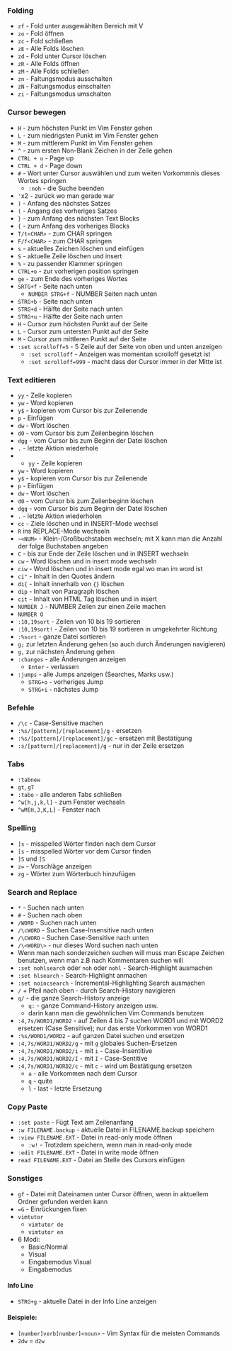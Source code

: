 ### Folding

* `zf` - Fold unter ausgewählten Bereich mit V
* `zo` - Fold öffnen
* `zc` - Fold schließen
* `zE` - Alle Folds löschen
* `zd` - Fold unter Cursor löschen
* `zR` - Alle Folds öffnen
* `zM` - Alle Folds schließen
* `zn` - Faltungsmodus ausschalten
* `zN` - Faltungsmodus einschalten
* `zi` - Faltungsmodus umschalten

### Cursor bewegen

* `H` - zum höchsten Punkt im Vim Fenster gehen
* `L` - zum niedrigsten Punkt im Vim Fenster gehen
* `M` - zum mittlerem Punkt im Vim Fenster gehen
* `^` - zum ersten Non-Blank Zeichen in der Zeile gehen
* `CTRL + u` - Page up
* `CTRL + d` - Page down
* `#` - Wort unter Cursor auswählen und zum weiten Vorkommnis dieses Wortes springen
    * `:noh` - die Suche beenden
* `'`x2 - zurück wo man gerade war
* `)` - Anfang des nächstes Satzes
* `(` - Angang des vorheriges Satzes
* `}` - zum Anfang des nächsten Text Blocks
* `{` - zum Anfang des vorheriges Blocks
* `T/t<CHAR>` - zum CHAR springen
* `F/f<CHAR>` - zum CHAR springen
* `s` - aktuelles Zeichen löschen und einfügen
* `S` - aktuelle Zeile löschen und insert
* `%` - zu passender Klammer springen
* `CTRL+o` - zur vorherigen position springen
* `ge` - zum Ende des vorheriges Wortes
* `SRTG+f` - Seite nach unten
    * `NUMBER STRG+f` - NUMBER Seiten nach unten
* `STRG+b` - Seite nach unten
* `STRG+d` - Hälfte der Seite nach unten
* `STRG+u` - Hälfte der Seite nach unten
* `H` - Cursor zum höchsten Punkt auf der Seite
* `L` - Cursor zum untersten Punkt auf der Seite
* `M` - Cursor zum mittleren Punkt auf der Seite
* `:set scrolloff=5` - 5 Zeile auf der Seite von oben und unten anzeigen
  * `:set scrolloff` - Anzeigen was momentan scrolloff gesetzt ist
  * `:set scrolloff=999` - macht dass der Cursor immer in der Mitte ist
 
### Text editieren

* `yy` - Zeile kopieren
* `yw` - Word kopieren
* `y$` - kopieren vom Cursor bis zur Zeilenende
* `p` - Einfügen
* `dw` - Wort löschen
* `d0` - vom Cursor bis zum Zeilenbeginn löschen
* `dgg` - vom Cursor bis zum Beginn der Datei löschen
* `.` - letzte Aktion wiederhole
* * `yy` - Zeile kopieren
* `yw` - Word kopieren
* `y$` - kopieren vom Cursor bis zur Zeilenende
* `p` - Einfügen
* `dw` - Wort löschen
* `d0` - vom Cursor bis zum Zeilenbeginn löschen
* `dgg` - vom Cursor bis zum Beginn der Datei löschen
* `.` - letzte Aktion wiederholen
* `cc` - Ziele löschen und in INSERT-Mode wechsel
* `R` ins REPLACE-Mode wechseln
* `~<NUM>` - Klein-/Großbuchstaben wechseln; mit X kann man die Anzahl der folge Buchstaben angeben
* `C` - bis zur Ende der Zeile löschen und in INSERT wechseln
* `cw` - Word löschen und in insert mode wechseln
* `ciw` - Word löschen und in insert mode egal wo man im word ist
* `ci"` - Inhalt in den Quotes ändern
* `di{` - Inhalt innerhalb von `{}` löschen
* `dip` - Inhalt von Paragraph löschen
* `cit` - Inhalt von HTML Tag löschen und in insert
* `NUMBER J` - NUMBER Zeilen zur einen Zeile machen
* `NUMBER O`
* `:10,19sort` - Zeilen von 10 bis 19 sortieren
* `:10,19sort!` - Zeilen von 10 bis 19 sortieren in umgekehrter Richtung
* `:%sort` - ganze Datei sortieren
* `g;` zur letzten Änderung gehen (so auch durch Änderungen navigieren)
* `g,` zur nächsten Änderung gehen
* `:changes` - alle Änderungen anzeigen
  * `Enter` - verlassen
* `:jumps` - alle Jumps anzeigen (Searches, Marks usw.)
  * `STRG+o` - vorheriges Jump
  * `STRG+i` - nächstes Jump

### Befehle

* `/\c` - Case-Sensitive machen
* `:%s/[pattern]/[replacement]/g` - ersetzen
* `:%s/[pattern]/[replacement]/gc` - ersetzen mit Bestätigung
* `:s/[pattern]/[replacement]/g` - nur in der Zeile ersetzen

### Tabs

* `:tabnew`
* `gt`, `gT`
* `:tabo` - alle anderen Tabs schließen
* `^w[h,j,k,l]` - zum Fenster wechseln
* `^wM[H,J,K,L]` - Fenster nach 

### Spelling

* `]s` - misspelled Wörter finden nach dem Cursor
* `[s` - misspelled Wörter vor dem Cursor finden
* `]S` und `[S`
* `z=` - Vorschläge anzeigen
* `zg` - Wörter zum Wörterbuch hinzufügen

### Search and Replace
* `*` - Suchen nach unten 
* `#` - Suchen nach oben
* `/WORD` - Suchen nach unten
* `/\cWORD` - Suchen Case-Insensitive nach unten
* `/\CWORD` - Suchen Case-Sensitive nach unten
* `/\<WORD\>` - nur dieses Word suchen nach unten
* Wenn man nach sonderzeichen suchen will muss man Escape Zeichen benutzen, wenn man z.B nach Kommentaren suchen will
* `:set nohlsearch` oder `noh` oder `nohl` - Search-Highlight ausmachen
* `:set hlsearch` - Search-Highlight anmachen
* `:set noincsearch` - Incremental-Highlighting Search ausmachen
* `/` + Pfeil nach oben - durch Search-History navigieren
* `q/` - die ganze Search-History anzeige
  * `q:` - ganze Command-History anzeigen usw.
  * darin kann man die gewöhnlichen Vim Commands benutzen
* `:4,7s/WORD1/WORD2` - auf Zeilen 4 bis 7 suchen WORD1 und mit WORD2 ersetzen (Case Sensitive); nur das erste Vorkommen von WORD1
* `:%s/WORD1/WORD2` - auf ganzen Datei suchen und ersetzen
* `:4,7s/WORD1/WORD2/g` - mit `g` globales Suchen-Ersetzen
* `:4,7s/WORD1/WORD2/i` - mit `i` - Case-Insentitive
* `:4,7s/WORD1/WORD2/I` - mit `I` - Case-Sentitive
* `:4,7s/WORD1/WORD2/c` - mit `c` - wird um Bestätigung ersetzen
  * `a` - alle Vorkommen nach dem Cursor
  * `q` - quite
  * `l` - last - letzte Ersetzung

### Copy Paste

* `:set paste` - Fügt Text am Zeilenanfang
* `:w FILENAME.backup` - aktuelle Datei in FILENAME.backup speichern
* `:view FILENAME.EXT` - Datei in read-only mode öffnen
  * `:w!` - Trotzdem speichern, wenn man in read-only mode
* `:edit FILENAME.EXT` - Datei in write mode öffnen
* `read FILENAME.EXT` - Datei an Stelle des Cursors einfügen

### Sonstiges

* `gf` - Datei mit Dateinamen unter Cursor öffnen, wenn in aktuellem Ordner gefunden werden kann 
* `=G` - Einrückungen fixen
* `vimtutor`
  * `vimtutor de`
  * `vimtutor en`
* 6 Modi:
  * Basic/Normal
  * Visual
  * Eingabemodus Visual
  * Eingabemodus

#### Info Line

* `STRG+g` - aktuelle Datei in der Info Line anzeigen

#### Beispiele:

* `[number]verb[number]<noun>` - Vim Syntax für die meisten Commands
* `2dw` = `d2w`

